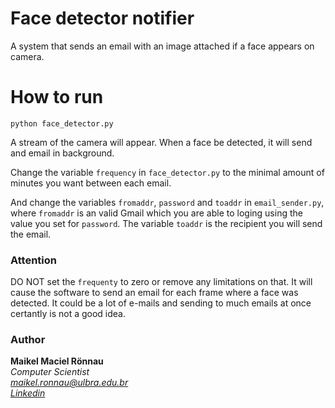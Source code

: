 # Face detector notifier

A system that sends an email with an image attached if a face appears on camera.

# How to run

`python face_detector.py`

A stream of the camera will appear. When a face be detected, it will send and email in background.

Change the variable `frequency` in `face_detector.py` to the minimal amount of minutes you want between each email.

And change the variables `fromaddr`, `password` and `toaddr` in `email_sender.py`, where `fromaddr` is an valid Gmail which you are able to loging using the value you set for `password`. The variable `toaddr` is the recipient you will send the email.

### Attention

DO NOT set the `frequenty` to zero or remove any limitations on that. It will cause the software to send an email for each frame where a face was detected. It could be a lot of e-mails and sending to much emails at once certantly is not a good idea.

### Author

**Maikel Maciel Rönnau**  
*Computer Scientist  
maikel.ronnau@ulbra.edu.br  
[Linkedin](https://br.linkedin.com/in/maikelronnau)*
